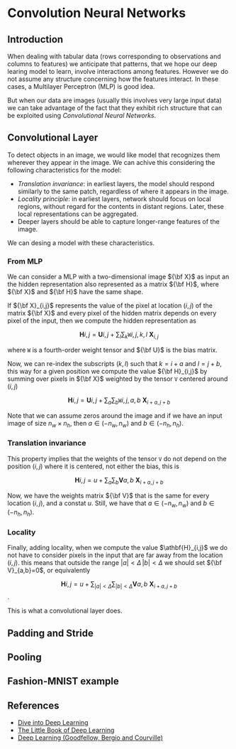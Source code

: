 # Convolution Neural Networks

## Introduction

When dealing with tabular data (rows corresponding to observations and columns to features)
we anticipate that patterns, that we hope our deep learing model to learn, involve interactions
among features. However we do not assume any structure concerning how the features interact. 
In these cases, a Multilayer Perceptron (MLP) is good idea.

But when our data are images (usually this involves very large input data) we can take advantage 
of the fact that they exhibit rich structure that can be exploited using 
*Convolutional Neural Networks*.

## Convolutional Layer

To detect objects in an image, we would like model that recognizes them wherever they appear in 
the image. We can achive this considering the following characteristics for the model:

* *Translation invariance*: in earliest layers, the model should respond similarly to the same 
patch, regardless of where it appears in the image.
* *Locality principle*: in earliest layers, network should focus on local regions, without regard 
for the contents in distant regions. Later, these local representations can be aggregated.
* Deeper layers should be able to capture longer-range features of the image.

We can desing a model with these characteristics.

### From MLP

We can consider a MLP with a two-dimensional image ${\bf X}$ as input an the hidden representation 
also represented as a matrix ${\bf H}$, where ${\bf X}$ and ${\bf H}$ have the same shape.

If ${\bf X}_{i,j}$ represents the value of the pixel at location $(i,j)$ of the matrix ${\bf X}$
and every pixel of the hidden matrix depends on every pixel of the input, then we compute the 
hidden representation as

$$\mathbf{H}{i,j} = \mathbf{U}{i,j} + \sum_{l} \sum_{k} \mathtt{W}{i,j,k,l} \ \mathbf{X}_{i,j}$$

where $\mathtt{W}$ is a fourth-order weight tensor and ${\bf U}$ is the bias matrix.

Now, we can re-index the subscripts $(k,l)$ such that $k=i+a$ and $l=j+b$, this way for a given 
position we compute the value ${\bf H}_{i,j}$ by summing over pixels in ${\bf X}$ weighted by the 
tensor $\mathtt{V}$ centered around $(i,j)$

$$\mathbf{H}{i,j} = \mathbf{U}{i,j} + \sum_{a} \sum_{b} \mathtt{W}{i,j,a,b} \ \mathbf{X}_{i+a,j+b}$$

Note that we can assume zeros around the image and if we have an input image of size $n_w \times n_h$, 
then $a \in (-n_w, n_w)$ and $b \in (-n_h, n_h)$. 

### Translation invariance

This property implies that the weights of the tensor $\mathtt{V}$ do not depend on the position $(i,j)$ 
where it is centered, not either the bias, this is

$$\mathbf{H}{i,j} = u + \sum_{a} \sum_{b} \mathbf{V}{a,b} \ \mathbf{X}_{i+a,j+b}$$

Now, we have the weights matrix ${\bf V}$ that is the same for every location $(i,j)$, and a constat $u$. 
Still, we have that $a \in (-n_w, n_w)$ and $b \in (-n_h, n_h)$.

### Locality

Finally, adding locality, when we compute the value $\athbf{H}_{i,j}$ we do not have to consider pixels
in the input that are far away from the location $(i,j)$. this means that outside the range 
$|a|<\Delta \, |b|<\Delta$ we should set ${\bf V}_{a,b}=0$, or equivalently

$$\mathbf{H}{i,j} = u + \sum_{|a|<\Delta} \sum_{|b|<\Delta} \mathbf{V}{a,b} \ \mathbf{X}_{i+a,j+b}$$.

This is what a convolutional layer does.




## Padding and Stride

## Pooling

## Fashion-MNIST example

## References
* [Dive into Deep Learning](https://d2l.ai/)
* [The Little Book of Deep Learning](https://fleuret.org/public/lbdl.pdf)
* [Deep Learning (Goodfellow, Bergio and Courville)](https://www.deeplearningbook.org/)
